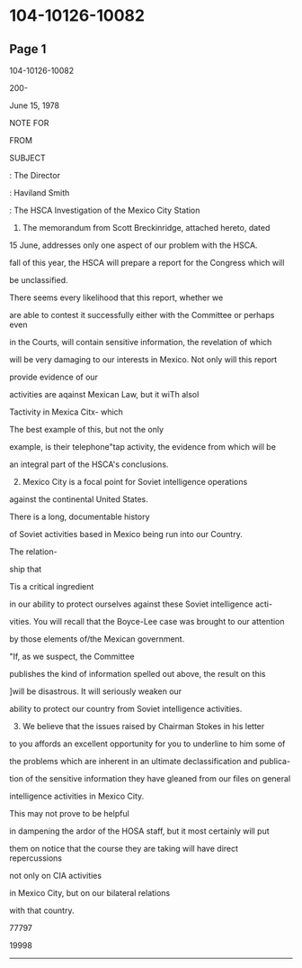 # 104-10126-10082

## Page 1

104-10126-10082

200-

June 15, 1978

NOTE FOR

FROM

SUBJECT

: The Director

: Haviland Smith

: The HSCA Investigation of the Mexico City Station

1. The memorandum from Scott Breckinridge, attached hereto, dated

15 June, addresses only one aspect of our problem with the HSCA.

fall of this year, the HSCA will prepare a report for the Congress which will

be unclassified.

There seems every likelihood that this report, whether we

are able to contest it successfully either with the Committee or perhaps even

in the Courts, will contain sensitive information, the revelation of which

will be very damaging to our interests in Mexico. Not only will this report

provide evidence of our

activities are aqainst Mexican Law, but it wiTh alsol

Tactivity in Mexica Citx- which

The best example of this, but not the only

example, is their telephone"tap activity, the evidence from which will be

an integral part of the HSCA's conclusions.

2. Mexico City is a focal point for Soviet intelligence operations

against the continental United States.

There is a long, documentable history

of Soviet activities based in Mexico being run into our Country.

The relation-

ship that

Tis a critical ingredient

in our ability to protect ourselves against these Soviet intelligence acti-

vities. You will recall that the Boyce-Lee case was brought to our attention

by those elements of/the Mexican government.

"If, as we suspect, the Committee

publishes the kind of information spelled out above, the result on this

]will be disastrous. It will seriously weaken our

ability to protect our country from Soviet intelligence activities.

3. We believe that the issues raised by Chairman Stokes in his letter

to you affords an excellent opportunity for you to underline to him some of

the problems which are inherent in an ultimate declassification and publica-

tion of the sensitive information they have gleaned from our files on general

intelligence activities in Mexico City.

This may not prove to be helpful

in dampening the ardor of the HOSA staff, but it most certainly will put

them on notice that the course they are taking will have direct repercussions

not only on CIA activities

in Mexico City, but on our bilateral relations

with that country.

77797

19998

---

